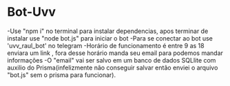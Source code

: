 # Bot-Uvv
-Use "npm i" no terminal para instalar dependencias, apos terminar de instalar use "node bot.js" para iniciar o bot
-Para se conectar ao bot use 'uvv_raul_bot' no telegram 
-Horário de funcionamento é entre 9 as 18 enviara um link , fora desse horário manda seu email para podemos mandar informações 
-O "email" vai ser salvo em um banco de dados SQLlite com auxilio do Prisma(infelizmente não conseguir salvar então enviei o arquivo "bot.js" sem o prisma para funcionar).
